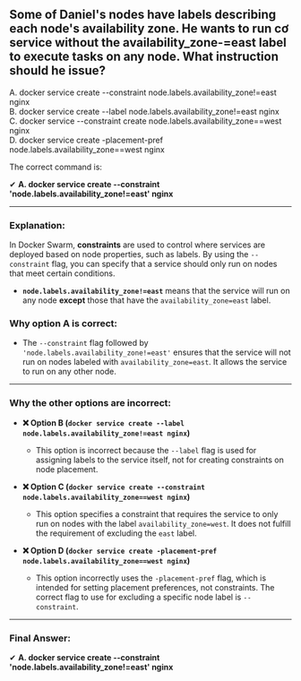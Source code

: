 ## Some of Daniel's nodes have labels describing each node's availability zone. He wants to run cơ service without the availability_zone-=east label to execute tasks on any node. What instruction should he issue?

A. docker service create --constraint node.labels.availability_zone!=east nginx  
B. docker service create --label node.labels.availability_zone!=east nginx  
C. docker service --constraint create node.labels.availability_zone==west nginx  
D. docker service create -placement-pref node.labels.availability_zone==west nginx  

The correct command is:

✔ **A. docker service create --constraint 'node.labels.availability_zone!=east' nginx**

---

### **Explanation:**

In Docker Swarm, **constraints** are used to control where services are deployed based on node properties, such as labels. By using the `--constraint` flag, you can specify that a service should only run on nodes that meet certain conditions. 

- **`node.labels.availability_zone!=east`** means that the service will run on any node **except** those that have the `availability_zone=east` label. 

### **Why option A is correct:**
- The `--constraint` flag followed by `'node.labels.availability_zone!=east'` ensures that the service will not run on nodes labeled with `availability_zone=east`. It allows the service to run on any other node.

---

### **Why the other options are incorrect:**

- **❌ Option B (`docker service create --label node.labels.availability_zone!=east nginx`)**
  - This option is incorrect because the `--label` flag is used for assigning labels to the service itself, not for creating constraints on node placement.

- **❌ Option C (`docker service create --constraint node.labels.availability_zone==west nginx`)**
  - This option specifies a constraint that requires the service to only run on nodes with the label `availability_zone=west`. It does not fulfill the requirement of excluding the `east` label.

- **❌ Option D (`docker service create -placement-pref node.labels.availability_zone==west nginx`)**
  - This option incorrectly uses the `-placement-pref` flag, which is intended for setting placement preferences, not constraints. The correct flag to use for excluding a specific node label is `--constraint`.

---

### **Final Answer:**
✔ **A. docker service create --constraint 'node.labels.availability_zone!=east' nginx**
